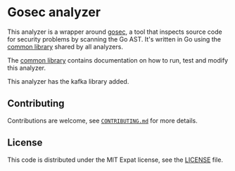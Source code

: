 # Gosec analyzer

This analyzer is a wrapper around [gosec](https://github.com/securego/gosec),
a tool that inspects source code for security problems by scanning the Go AST.
It's written in Go using
the [common library](https://gitlab.com/gitlab-org/security-products/analyzers/common)
shared by all analyzers.

The [common library](https://gitlab.com/gitlab-org/security-products/analyzers/common)
contains documentation on how to run, test and modify this analyzer.

This analyzer has the kafka library added.

## Contributing

Contributions are welcome, see [`CONTRIBUTING.md`](CONTRIBUTING.md) for more details.

## License

This code is distributed under the MIT Expat license, see the [LICENSE](LICENSE) file.
